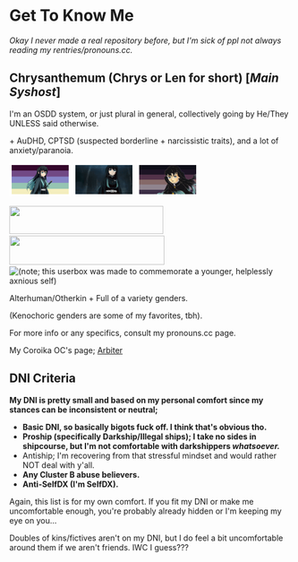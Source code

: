 # Get To Know Me

*Okay I never made a real repository before, but I'm sick of ppl not always reading my rentries/pronouns.cc.*

## Chrysanthemum (Chrys or Len for short) [*Main Syshost*]

I'm an OSDD system, or just plural in general, collectively going by He/They UNLESS said otherwise.

\+ AuDHD, CPTSD (suspected borderline + narcissistic traits), and a lot of anxiety/paranoia.

<img src="plural muichiro stamp 1.png"> <img src="kotetsu and muichiro stamp 1.gif"> [![](https://raw.githubusercontent.com/mistpillarshady/mistpillarshady/refs/heads/main/midnight%20npd%20muichiro%20stamp%202.png)](https://www.tumblr.com/loverboyplural/758287260944859136/suspected-sunset-npd?source=share)

<img src="Shady_Userbox.png" width="275" height="50"> <img src="tumblr_0345594a2e882e9157b7bcb14e2e95c9_c298dcb6_1280.png" width="277" height="52"> <img src="zenitsu_comf_userbox.png" alt="(note; this userbox was made to commemorate a younger, helplessly axnious self)" height="52">

Alterhuman/Otherkin + Full of a variety genders.

(Kenochoric genders are some of my favorites, tbh).

For more info or any specifics, consult my pronouns.cc page.

My Coroika OC's page; [Arbiter](https://github.com/EnberNeutral/Arbiter_CoroikaOC)

## DNI Criteria

**My DNI is pretty small and based on my personal comfort since my stances can be inconsistent or neutral;**

- **Basic DNI, so basically bigots fuck off. I think that's obvious tho.**
- **Proship (specifically Darkship/Illegal ships); I take no sides in shipcourse, but I'm not comfortable with darkshippers *whatsoever.***
- Antiship; I'm recovering from that stressful mindset and would rather NOT deal with y'all.
- **Any Cluster B abuse believers.**
- **Anti-SelfDX (I'm SelfDX).**

Again, this list is for my own comfort. If you fit my DNI or make me uncomfortable enough, you're probably already hidden or I'm keeping my eye on you...

Doubles of kins/fictives aren't on my DNI, but I do feel a bit uncomfortable around them if we aren't friends. IWC I guess???
